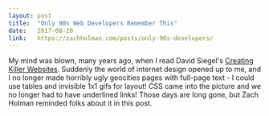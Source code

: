 ```yaml
---
layout: post
title:  "Only 90s Web Developers Remember This"
date:   2017-08-20
link:   https://zachholman.com/posts/only-90s-developers/
---
```


My mind was blown, many years ago, when I read David Siegel's [Creating Killer Websites](https://www.amazon.com/Creating-Killer-Web-Sites-Third-Generation/dp/1568302894). Suddenly the world of internet design opened up to me, and I no longer made horribly ugly geocities pages with full-page text - I could use tables and invisible 1x1 gifs for layout! CSS came into the picture and we no longer had to have underlined links! Those days are long gone, but Zach Holman reminded folks about it in this post.